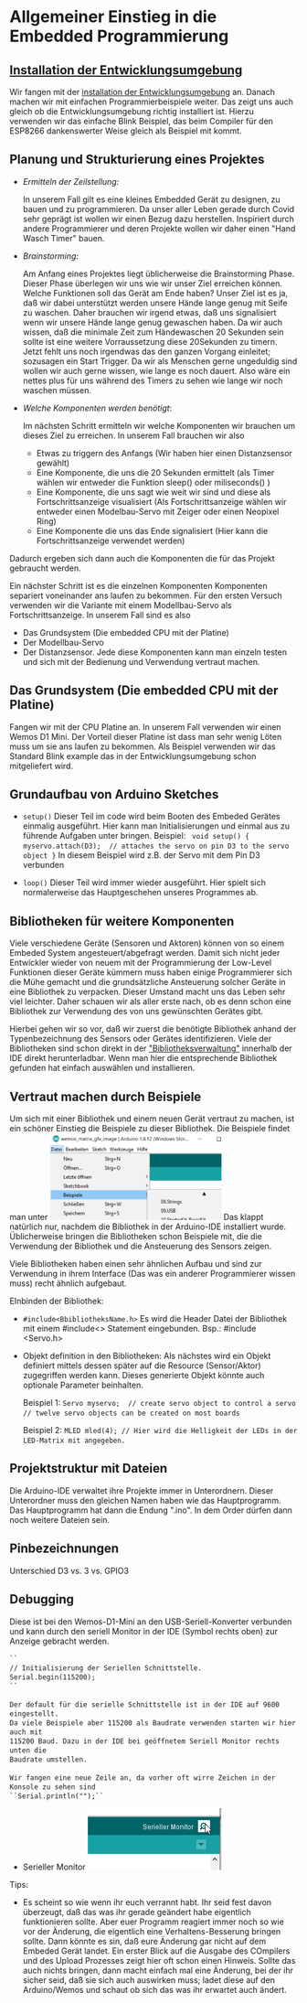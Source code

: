 Allgemeiner Einstieg in die Embedded Programmierung
===================================================


[Installation der Entwicklungsumgebung](ESP8266/README.md)
---------------------------------------------------------
Wir fangen mit der [installation der Entwicklungsumgebung](ESP8266/README.md) an.
Danach machen wir mit einfachen Programmierbeispiele weiter. Das zeigt uns auch gleich ob die Entwicklungsumgebung richtig installiert ist.
Hierzu verwenden wir das einfache Blink Beispiel, das beim Compiler für den ESP8266 dankenswerter Weise gleich als Beispiel mit kommt.



Planung und Strukturierung eines Projektes
------------------------------------------

 - *Ermitteln der Zeilstellung:*

   In unserem Fall gilt es eine kleines Embedded Gerät zu designen, zu bauen und zu programmieren.
   Da unser aller Leben gerade durch Covid sehr geprägt ist wollen wir einen Bezug dazu herstellen.
   Inspiriert durch andere Programmierer und deren Projekte wollen wir daher einen "Hand Wasch Timer" bauen.

 - *Brainstorming:*

   Am Anfang eines Projektes liegt üblicherweise die Brainstorming Phase.
   Dieser Phase überlegen wir uns wie wir unser Ziel erreichen können.
   Welche Funktionen soll das Gerät am Ende haben?
   Unser Ziel ist es ja, daß wir dabei unterstützt werden unsere Hände lange genug mit Seife zu waschen.
   Daher brauchen wir irgend etwas, daß uns signalisiert wenn wir unsere Hände lange genug gewaschen haben.
   Da wir auch wissen, daß die minimale Zeit zum Händewaschen 20 Sekunden sein sollte ist eine weitere Vorraussetzung diese 20Sekunden zu timern.
   Jetzt fehlt uns noch irgendwas das den ganzen Vorgang einleitet; sozusagen ein Start Trigger.
   Da wir als Menschen gerne ungeduldig sind wollen wir auch gerne wissen, wie lange es noch dauert. Also wäre ein nettes plus für uns während des Timers zu sehen wie lange wir noch waschen müssen.


 - *Welche Komponenten werden benötigt*:

   Im nächsten Schritt ermitteln wir welche Komponenten wir brauchen um dieses Ziel zu erreichen. In unserem Fall brauchen wir also
    - Etwas zu triggern des Anfangs (Wir haben hier einen Distanzsensor gewählt)
    - Eine Komponente, die uns die 20 Sekunden ermittelt (als Timer wählen wir entweder die Funktion sleep() oder miliseconds() )
    - Eine Komponente, die uns sagt wie weit wir sind und diese als Fortschrittsanzeige visualisiert (Als Fortschrittsanzeige wählen wir entweder einen Modelbau-Servo mit Zeiger oder einen Neopixel Ring) 
    - Eine Komponente die uns das Ende signalisiert (Hier kann die Fortschrittsanzeige verwendet werden)

Dadurch ergeben sich dann auch die Komponenten die für das Projekt gebraucht werden.

Ein nächster Schritt ist es die einzelnen Komponenten Komponenten separiert voneinander ans laufen zu bekommen.
Für den ersten Versuch verwenden wir die Variante mit einem Modellbau-Servo als Fortschrittsanzeige.
In unserem Fall sind es also
 - Das Grundsystem (Die embedded CPU mit der Platine)
 - Der Modellbau-Servo
 - Der Distanzsensor.
Jede diese Komponenten kann man einzeln testen und sich mit der Bedienung und Verwendung vertraut machen.

Das Grundsystem (Die embedded CPU mit der Platine)
--------------------------------------------------
Fangen wir mit der CPU Platine an. In unserem Fall verwenden wir einen Wemos D1 Mini.
Der Vorteil dieser Platine ist dass man sehr wenig Löten muss um sie ans laufen zu bekommen.
Als Beispiel verwenden wir das Standard Blink example das in der Entwicklungsumgebung schon mitgeliefert wird.

Grundaufbau von Arduino Sketches
--------------------------------
 - ``setup()``
 	Dieser Teil im code wird beim Booten des Embeded Gerätes einmalig ausgeführt. Hier kann man Initialisierungen 
 	und einmal aus zu führende Aufgaben unter bringen.
 	Beispiel:
 		``
		void setup() {
  			myservo.attach(D3);  // attaches the servo on pin D3 to the servo object
		}``
		In diesem Beispiel wird z.B. der Servo mit dem Pin D3 verbunden


 - ``loop()``
 	Dieser Teil wird immer wieder ausgeführt. Hier spielt sich normalerweise das Hauptgeschehen unseres Programmes ab.


Bibliotheken für weitere Komponenten
------------------------------------
Viele verschiedene Geräte (Sensoren und Aktoren) können von so einem Embeded System angesteuert/abgefragt werden.
Damit sich nicht jeder Entwickler wieder von neuem mit der Programmierung der Low-Level Funktionen dieser Geräte kümmern muss
haben einige Programmierer sich die Mühe gemacht und die grundsätzliche Ansteuerung solcher Geräte in eine Bibliothek zu verpacken.
Dieser Umstand macht uns das Leben sehr viel leichter.
Daher schauen wir als aller erste nach, ob es denn schon eine Bibliothek zur Verwendung des von uns gewünschten Gerätes gibt.

Hierbei gehen wir so vor, daß wir zuerst die benötigte Bibliothek anhand der Typenbezeichnung des Sensors oder Gerätes identifizieren.
Viele der Bibliotheken sind schon direkt in der ["Bibliotheksverwaltung"](img/Libs-search-Wemos-Matrix.png) innerhalb der IDE direkt herunterladbar.
Wenn man hier die entsprechende Bibliothek gefunden hat einfach auswählen und installieren.

Vertraut machen durch Beispiele
-------------------------------

Um sich mit einer Bibliothek und einem neuen Gerät vertraut zu machen, ist ein schöner Einstieg die Beispiele zu dieser Bibliothek.
Die Beispiele findet man unter ![Datei Beispiele](img/Open-Example-for-Lib.png)
Das klappt natürlich nur, nachdem die Bibliothek in der Arduino-IDE installiert wurde.
Üblicherweise bringen die Bibliotheken schon Beispiele mit, die die Verwendung der Bibliothek und die Ansteuerung des Sensors zeigen.

Viele Bibliotheken haben einen sehr ähnlichen Aufbau und sind zur Verwendung in ihrem Interface (Das was ein anderer Programmierer wissen muss) recht ähnlich aufgebaut.

EInbinden der Bibliothek:
 - ``#include<BbibliotheksName.h>``
 	Es wird die Header Datei der Bibliothek mit einem #include<> Statement eingebunden.
 	Bsp.: #include <Servo.h>
 		
 - Objekt definition in den Bibliotheken:
 	Als nächstes wird ein Objekt definiert mittels dessen später auf die Resource (Sensor/Aktor) zugegriffen werden kann.
 	Dieses generierte Objekt könnte auch optionale Parameter beinhalten. 
 	
	Beispiel 1:
		``Servo myservo;  // create servo object to control a servo
		// twelve servo objects can be created on most boards``
 	
 	Beispiel 2:
		``
		MLED mled(4); // Hier wird die Helligkeit der LEDs in der LED-Matrix mit angegeben.
		``
 		
 

Projektstruktur mit Dateien
---------------------------

Die Arduino-IDE verwaltet ihre Projekte immer in Unterordnern. Dieser Unterordner muss den gleichen Namen haben wie das Hauptprogramm. Das Hauptprogramm hat dann die Endung ".ino".
In dem Order dürfen dann noch weitere Dateien sein.


Pinbezeichnungen
----------------

Unterschied D3 vs. 3 vs. GPIO3




Debugging
---------


Diese ist bei den Wemos-D1-Mini an den USB-Seriell-Konverter verbunden und kann durch den seriell Monitor in der IDE (Symbol rechts oben) zur Anzeige gebracht werden.

	``
	// Initialisierung der Seriellen Schnittstelle.
	Serial.begin(115200);
	``

	Der default für die serielle Schnittstelle ist in der IDE auf 9600 eingestellt. 
	Da viele Beispiele aber 115200 als Baudrate verwenden starten wir hier auch mit 
	115200 Baud. Dazu in der IDE bei geöffnetem Seriell Monitor rechts unten die 
	Baudrate umstellen.

	Wir fangen eine neue Zeile an, da vorher oft wirre Zeichen in der Konsole zu sehen sind
  	``Serial.println("");``
  

 - Serieller Monitor
 ![Serieller Monitor](img/Serial-monitor.png)
 
Tips:
 - Es scheint so wie wenn ihr euch verrannt habt. Ihr seid fest davon überzeugt, daß das was ihr gerade geändert habe eigentlich funktionieren sollte. Aber euer Programm reagiert immer noch so wie vor der Änderung, die eigentlich eine Verhaltens-Besserung bringen sollte.
   Dann könnte es sin, daß eure Änderung gar nicht auf dem Embeded Gerät landet. Ein erster Blick auf die Ausgabe des COmpilers und des Upload Prozesses zeigt hier oft schon einen Hinweis. 
   Sollte das auch nichts bringen, dann macht einfach mal eine Änderung, bei der ihr sicher seid, daß sie sich auch auswirken muss; ladet diese auf den Arduino/Wemos und schaut ob sich das was ihr erwartet auch ändert.
   
  


